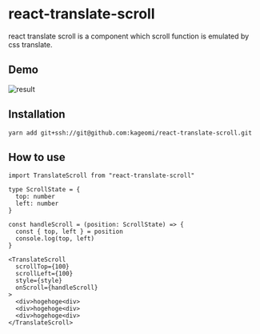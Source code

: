 # react-translate-scroll
react translate scroll is a component which scroll function is emulated by css translate.

## Demo
![result](https://github.com/kageomi/react-translate-scroll/blob/media/media/demo1.gif)

## Installation
`yarn add git+ssh://git@github.com:kageomi/react-translate-scroll.git`

## How to use
```
import TranslateScroll from "react-translate-scroll"

type ScrollState = {
  top: number
  left: number
}

const handleScroll = (position: ScrollState) => {
  const { top, left } = position
  console.log(top, left)
}

<TranslateScroll
  scrollTop={100}
  scrollLeft={100}
  style={style}
  onScroll={handleScroll}
>
  <div>hogehoge<div>
  <div>hogehoge<div>
  <div>hogehoge<div>
</TranslateScroll>

```
